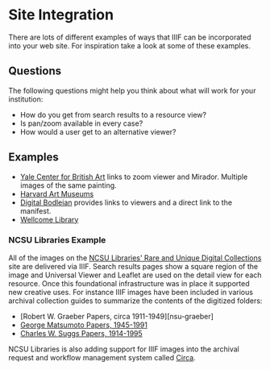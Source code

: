 # Site Integration

There are lots of different examples of ways that IIIF can be incorporated into your web site. For inspiration take a look at some of these examples.

## Questions

The following questions might help you think about what will work for your institution:

- How do you get from search results to a resource view?
- Is pan/zoom available in every case?
- How would a user get to an alternative viewer?

<!-- #todo:0 What are other questions to ask yourself about site integration? -->

## Examples

- [Yale Center for British Art][yale] links to zoom viewer and Mirador. Multiple images of the same painting.
- [Harvard Art Museums][harvard]
- [Digital Bodleian][bod] provides links to viewers and a direct link to the manifest.
- [Wellcome Library][wellcome]

<!-- #todo:0 Add V&A examples to site integration -->

### NCSU Libraries Example

All of the images on the [NCSU Libraries' Rare and Unique Digital Collections][ncsu-dlib] site are delivered via IIIF. Search results pages show a square region of the image and Universal Viewer and Leaflet are used on the detail view for each resource. Once this foundational infrastructure was in place it supported new creative uses. For instance IIIF images have been included in various archival collection guides to summarize the contents of the digitized folders:

- [Robert W. Graeber Papers, circa 1911-1949][nsu-graeber]
- [George Matsumoto Papers, 1945-1991][ncsu-matsumoto]
- [Charles W. Suggs Papers, 1914-1995][ncsu-suggs]
<!-- #todo:0 Link up images from the guides to their titles -->

NCSU Libraries is also adding support for IIIF images into the archival request and workflow management system called [Circa][circa]. 


[yale]: http://collections.britishart.yale.edu/vufind/Record/1667702
[harvard]: http://www.harvardartmuseums.org/collections?worktype%5B%5D=painting
[bod]: http://digital.bodleian.ox.ac.uk/inquire/Discover/Search/#/?p=c+0,t+,rsrs+0,rsps+10,fa+,so+ox%3Asort%5Easc,scids+,pid+eba7435d-673e-449b-8a8f-bd644ee88ea4,vi+ae64724a-feae-4944-9a3e-424658c2c894
[wellcome]: https://wellcomelibrary.org/item/b21051951

[ncsu-dlib]: https://d.lib.ncsu.edu/collections
[ncsu-graeber]: https://lib.ncsu.edu/findingaids/mc00020/contents
[ncsu-matsumoto]: https://lib.ncsu.edu/findingaids/mc00042/contents
[ncsu-suggs]: https://lib.ncsu.edu/findingaids/mc00033/contents
[circa]: https://github.com/NCSU-Libraries/circa
